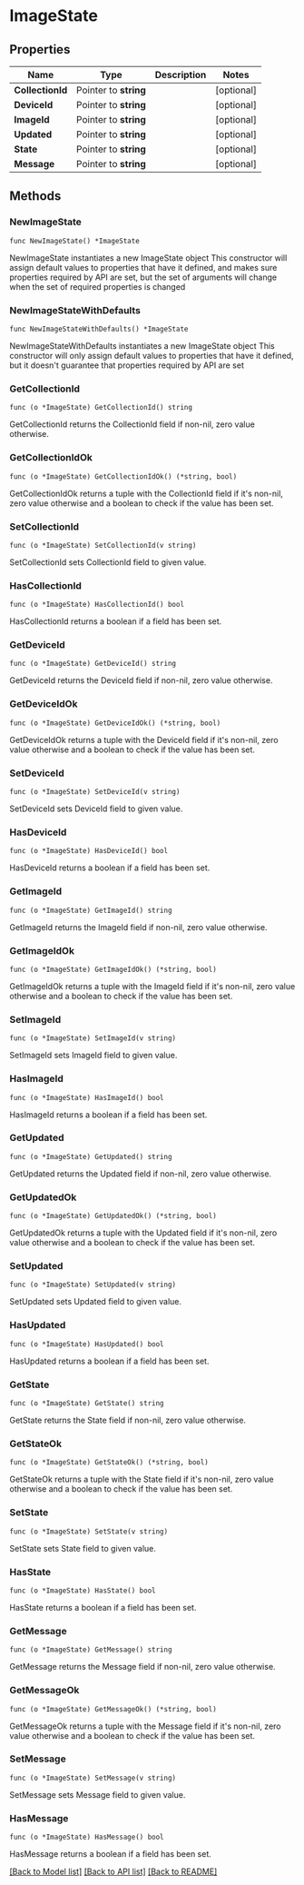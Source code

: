 # ImageState

## Properties

Name | Type | Description | Notes
------------ | ------------- | ------------- | -------------
**CollectionId** | Pointer to **string** |  | [optional] 
**DeviceId** | Pointer to **string** |  | [optional] 
**ImageId** | Pointer to **string** |  | [optional] 
**Updated** | Pointer to **string** |  | [optional] 
**State** | Pointer to **string** |  | [optional] 
**Message** | Pointer to **string** |  | [optional] 

## Methods

### NewImageState

`func NewImageState() *ImageState`

NewImageState instantiates a new ImageState object
This constructor will assign default values to properties that have it defined,
and makes sure properties required by API are set, but the set of arguments
will change when the set of required properties is changed

### NewImageStateWithDefaults

`func NewImageStateWithDefaults() *ImageState`

NewImageStateWithDefaults instantiates a new ImageState object
This constructor will only assign default values to properties that have it defined,
but it doesn't guarantee that properties required by API are set

### GetCollectionId

`func (o *ImageState) GetCollectionId() string`

GetCollectionId returns the CollectionId field if non-nil, zero value otherwise.

### GetCollectionIdOk

`func (o *ImageState) GetCollectionIdOk() (*string, bool)`

GetCollectionIdOk returns a tuple with the CollectionId field if it's non-nil, zero value otherwise
and a boolean to check if the value has been set.

### SetCollectionId

`func (o *ImageState) SetCollectionId(v string)`

SetCollectionId sets CollectionId field to given value.

### HasCollectionId

`func (o *ImageState) HasCollectionId() bool`

HasCollectionId returns a boolean if a field has been set.

### GetDeviceId

`func (o *ImageState) GetDeviceId() string`

GetDeviceId returns the DeviceId field if non-nil, zero value otherwise.

### GetDeviceIdOk

`func (o *ImageState) GetDeviceIdOk() (*string, bool)`

GetDeviceIdOk returns a tuple with the DeviceId field if it's non-nil, zero value otherwise
and a boolean to check if the value has been set.

### SetDeviceId

`func (o *ImageState) SetDeviceId(v string)`

SetDeviceId sets DeviceId field to given value.

### HasDeviceId

`func (o *ImageState) HasDeviceId() bool`

HasDeviceId returns a boolean if a field has been set.

### GetImageId

`func (o *ImageState) GetImageId() string`

GetImageId returns the ImageId field if non-nil, zero value otherwise.

### GetImageIdOk

`func (o *ImageState) GetImageIdOk() (*string, bool)`

GetImageIdOk returns a tuple with the ImageId field if it's non-nil, zero value otherwise
and a boolean to check if the value has been set.

### SetImageId

`func (o *ImageState) SetImageId(v string)`

SetImageId sets ImageId field to given value.

### HasImageId

`func (o *ImageState) HasImageId() bool`

HasImageId returns a boolean if a field has been set.

### GetUpdated

`func (o *ImageState) GetUpdated() string`

GetUpdated returns the Updated field if non-nil, zero value otherwise.

### GetUpdatedOk

`func (o *ImageState) GetUpdatedOk() (*string, bool)`

GetUpdatedOk returns a tuple with the Updated field if it's non-nil, zero value otherwise
and a boolean to check if the value has been set.

### SetUpdated

`func (o *ImageState) SetUpdated(v string)`

SetUpdated sets Updated field to given value.

### HasUpdated

`func (o *ImageState) HasUpdated() bool`

HasUpdated returns a boolean if a field has been set.

### GetState

`func (o *ImageState) GetState() string`

GetState returns the State field if non-nil, zero value otherwise.

### GetStateOk

`func (o *ImageState) GetStateOk() (*string, bool)`

GetStateOk returns a tuple with the State field if it's non-nil, zero value otherwise
and a boolean to check if the value has been set.

### SetState

`func (o *ImageState) SetState(v string)`

SetState sets State field to given value.

### HasState

`func (o *ImageState) HasState() bool`

HasState returns a boolean if a field has been set.

### GetMessage

`func (o *ImageState) GetMessage() string`

GetMessage returns the Message field if non-nil, zero value otherwise.

### GetMessageOk

`func (o *ImageState) GetMessageOk() (*string, bool)`

GetMessageOk returns a tuple with the Message field if it's non-nil, zero value otherwise
and a boolean to check if the value has been set.

### SetMessage

`func (o *ImageState) SetMessage(v string)`

SetMessage sets Message field to given value.

### HasMessage

`func (o *ImageState) HasMessage() bool`

HasMessage returns a boolean if a field has been set.


[[Back to Model list]](../README.md#documentation-for-models) [[Back to API list]](../README.md#documentation-for-api-endpoints) [[Back to README]](../README.md)


